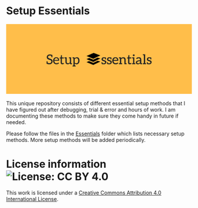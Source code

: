 # Setup Essentials

![alt](setupessentials.jpg)

This unique repository consists of different essential setup methods that I have figured out after debugging, trial &amp; error and hours of work. I am documenting these methods to make sure they come handy in future if needed.

Please follow the files in the [Essentials](https://github.com/nddave/Setup-Essentials/Essentials) folder which lists necessary setup methods. More setup methods will be added periodically.

# License information ![License: CC BY 4.0](https://img.shields.io/badge/License-CC%20BY%204.0-lightgrey.svg)

This work is licensed under a [Creative Commons Attribution 4.0 International License](https://creativecommons.org/licenses/by/4.0/).
